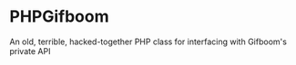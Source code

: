 # PHPGifboom
An old, terrible, hacked-together PHP class for interfacing with Gifboom's private API
